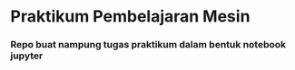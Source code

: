 # Praktikum Pembelajaran Mesin


### Repo buat nampung tugas praktikum dalam bentuk notebook jupyter
